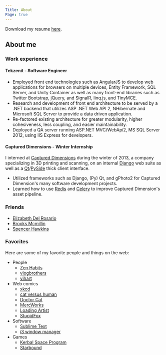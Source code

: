 ```yaml
---
Title: About
Page: true
---
```


Download my resume [here](https://s3.amazonaws.com/deslee/resume.pdf).

## About me

### Work experience

#### Tekzenit - Software Engineer

- Employed front end technologies such as AngularJS to develop web applications for browsers on multiple devices, 
Entity Framework, SQL Server, and Unity Container as well as many front-end libraries such as Twitter Bootstrap, jQuery, and SignalR, linq.js, and TinyMCE.
- Research and development of front end architecture to be served by a .NET backend that utilizes ASP .NET Web API 2, NHibernate and Microsoft SQL Server to provide a data driven application.
- Re-factored existing architecture for greater modularity, higher cohesiveness, less coupling, and easier maintainability.
- Deployed a QA server running ASP.NET MVC/WebApi2, MS SQL Server 2012, using IIS Express for developers.

#### Captured Dimensions - Winter Internship

I interned at [Captured Dimensions][1] during the winter of 2013, a company specializing in 3D printing and scanning, on an internal [Django][2] web suite as well as a [Qt][3]/[PySide][4] thick client interface.

- Utilized frameworks such as Django, (Py) Qt, and gPhoto2 for Captured Dimension's many software development projects.
- Learned how to use [Redis][5] and [Celery][6] to improve Captured Dimension's asset pipeline.

[1]: http://captureddimensions.com/
[2]: https://www.djangoproject.com/
[3]: http://qt-project.org/
[4]: http://qt-project.org/wiki/PySide
[5]: http://redis.io/
[6]: http://www.celeryproject.org/

### Friends

- [Elizabeth Del Rosario](http://elizabethdelrosario.com/)
- [Brooks Mcmillin](http://brooksmcmillin.com/)
- [Spencer Hawkins](http://spencer-hawkins.com/)

### Favorites

Here are some of my favorite people and things on the web:

- People
	- [Zen Habits](http://zenhabits.net/)
	- [vlogbrothers](http://www.youtube.com/user/vlogbrothers)
	- [vihart](http://vihart.com/)
- Web comics
	- [xkcd](http://xkcd.com/)
	- [cat versus human](http://www.catversushuman.com/)
	- [Doctor Cat](http://doctorcatmd.com/)
	- [MercWorks](http://www.mercworks.net/)
	- [Loading Artist](http://www.loadingartist.com/)
	- [StupidFox](http://stupidfox.net/)
- Software
	- [Sublime Text](http://www.sublimetext.com/)
	- [i3 window manager](http://i3wm.org/)
- Games
	- [Kerbal Space Program](https://kerbalspaceprogram.com/)
	- [Starbound](http://playstarbound.com/) 
